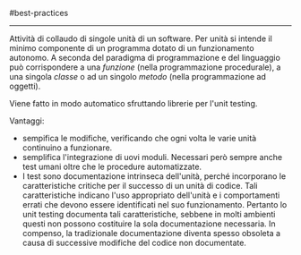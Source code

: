 #best-practices 

---

Attività di collaudo di singole unità di un software. 
Per unità si intende il minimo componente di un programma dotato di un funzionamento autonomo. A seconda del paradigma di programmazione e del linguaggio può corrispondere a una _funzione_ (nella programmazione procedurale), a una singola _classe_ o ad un singolo _metodo_ (nella programmazione ad oggetti).

Viene fatto in modo automatico sfruttando librerie per l'unit testing.

Vantaggi:
- sempifica le modifiche, verificando che ogni volta le varie unità continuino a funzionare.
- semplifica l'integrazione di uovi moduli. Necessari però sempre anche test umani oltre che le procedure automatizzate.
- I test sono documentazione intrinseca dell'unità, perché incorporano le caratteristiche critiche per il successo di un unità di codice. Tali caratteristiche indicano l'uso appropriato dell'unità e i comportamenti errati che devono essere identificati nel suo funzionamento. Pertanto lo unit testing documenta tali caratteristiche, sebbene in molti ambienti questi non possono costituire la sola documentazione necessaria. In compenso, la tradizionale documentazione diventa spesso obsoleta a causa di successive modifiche del codice non documentate.